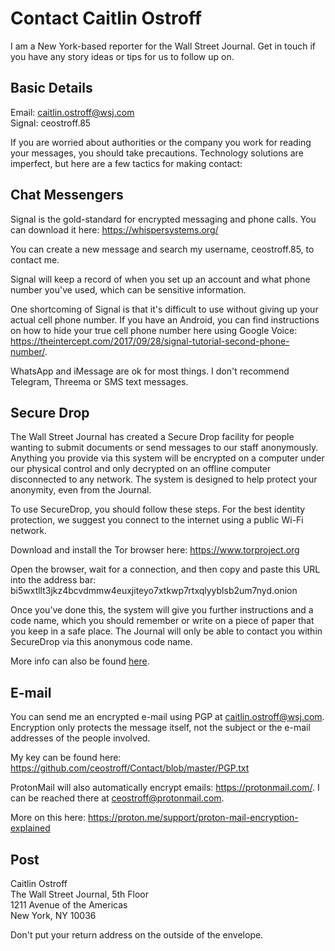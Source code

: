 # Contact Caitlin Ostroff

I am a New York-based reporter for the Wall Street Journal. Get in touch if you have any story ideas or tips for us to follow up on.

## Basic Details
Email: caitlin.ostroff@wsj.com<br>
Signal: ceostroff.85

If you are worried about authorities or the company you work for reading your messages, you should take precautions. Technology solutions are imperfect, but here are a few tactics for making contact:

## Chat Messengers

Signal is the gold-standard for encrypted messaging and phone calls. You can download it here: https://whispersystems.org/

You can create a new message and search my username, ceostroff.85, to contact me.  

Signal will keep a record of when you set up an account and what phone number you've used, which can be sensitive information.

One shortcoming of Signal is that it's difficult to use without giving up your actual cell phone number. If you have an Android, you can find instructions on how to hide your true cell phone number here using Google Voice: https://theintercept.com/2017/09/28/signal-tutorial-second-phone-number/. 

WhatsApp and iMessage are ok for most things. I don't recommend Telegram, Threema or SMS text messages.

## Secure Drop
The Wall Street Journal has created a Secure Drop facility for people wanting to submit documents or send messages to our staff anonymously. Anything you provide via this system will be encrypted on a computer under our physical control and only decrypted on an offline computer disconnected to any network. The system is designed to help protect your anonymity, even from the Journal.

To use SecureDrop, you should follow these steps. For the best identity protection, we suggest you connect to the internet using a public Wi-Fi network.

Download and install the Tor browser here: https://www.torproject.org

Open the browser, wait for a connection, and then copy and paste this URL into the address bar: bi5wxtllt3jkz4bcvdmmw4euxjiteyo7xtkwp7rtxqlyyblsb2um7nyd.onion<br>

Once you’ve done this, the system will give you further instructions and a code name, which you should remember or write on a piece of paper that you keep in a safe place. The Journal will only be able to contact you within SecureDrop via this anonymous code name.

More info can also be found <a href="https://www.wsj.com/tips">here</a>. 

## E-mail
You can send me an encrypted e-mail using PGP at caitlin.ostroff@wsj.com. Encryption only protects the message itself, not the subject or the e-mail addresses of the people involved.

My key can be found here:
https://github.com/ceostroff/Contact/blob/master/PGP.txt

ProtonMail will also automatically encrypt emails: https://protonmail.com/. I can be reached there at ceostroff@protonmail.com. 

More on this here: https://proton.me/support/proton-mail-encryption-explained

## Post

Caitlin Ostroff<br>
The Wall Street Journal, 5th Floor<br>
1211 Avenue of the Americas<br>
New York, NY 10036

Don't put your return address on the outside of the envelope.
